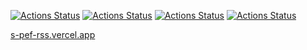[![Actions Status](https://github.com/s-peftev/frontend-project-lvl3/workflows/hexlet-check/badge.svg)](https://github.com/s-peftev/frontend-project-lvl3/actions) [![Actions Status](https://github.com/s-peftev/frontend-project-lvl3/workflows/Node-CI/badge.svg)](https://github.com/s-peftev/frontend-project-lvl3/actions) [![Actions Status](https://api.codeclimate.com/v1/badges/40f8574404831bff9a72/maintainability)](https://codeclimate.com/github/s-peftev/frontend-project-lvl3/maintainability) [![Actions Status](https://api.codeclimate.com/v1/badges/40f8574404831bff9a72/test_coverage)](https://codeclimate.com/github/s-peftev/frontend-project-lvl3/test_coverage)

[s-pef-rss.vercel.app](https://s-pef-rss.vercel.app)
